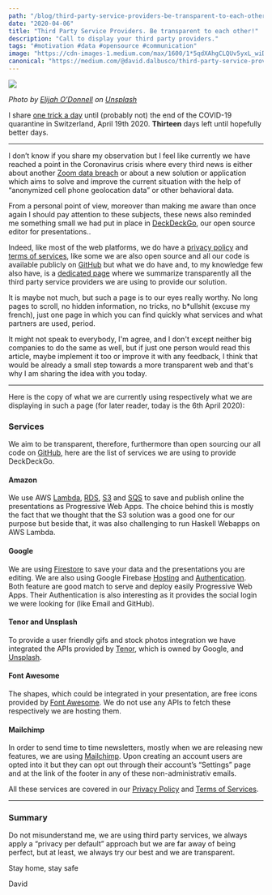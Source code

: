 ```yaml
---
path: "/blog/third-party-service-providers-be-transparent-to-each-other"
date: "2020-04-06"
title: "Third Party Service Providers. Be transparent to each other!"
description: "Call to display your third party providers."
tags: "#motivation #data #opensource #communication"
image: "https://cdn-images-1.medium.com/max/1600/1*5qdXAhgCLQUv5yxL_wiDaQ.png"
canonical: "https://medium.com/@david.dalbusco/third-party-service-providers-transparency-6092764d078f"
---
```


![](https://cdn-images-1.medium.com/max/1600/1*5qdXAhgCLQUv5yxL_wiDaQ.png)

_Photo by [Elijah O’Donnell](https://unsplash.com/@elijahsad?utm_source=unsplash&utm_medium=referral&utm_content=creditCopyText) on [Unsplash](https://unsplash.com/?utm_source=unsplash&utm_medium=referral&utm_content=creditCopyText)_

I share [one trick a day](https://daviddalbusco.com/blog/how-to-call-the-service-worker-from-the-web-app-context) until (probably not) the end of the COVID-19 quarantine in Switzerland, April 19th 2020. **Thirteen** days left until hopefully better days.

---

I don’t know if you share my observation but I feel like currently we have reached a point in the Coronavirus crisis where every third news is either about another [Zoom data breach](https://techcrunch.com/2020/04/01/daily-crunch-zoom-faces-security-scrutiny/) or about a new solution or application which aims to solve and improve the current situation with the help of “anonymized cell phone geolocation data” or other behavioral data.

From a personal point of view, moreover than making me aware than once again I should pay attention to these subjects, these news also reminded me something small we had put in place in [DeckDeckGo](https://deckdeckgo.com), our open source editor for presentations..

Indeed, like most of the web platforms, we do have a [privacy policy](https://deckdeckgo.com/privacy) and [terms of services](https://deckdeckgo.com/terms), like some we are also open source and all our code is available publicly on [GitHub](https://github.com/deckgo/deckdeckgo) but what we do have and, to my knowledge few also have, is a [dedicated page](https://deckdeckgo.com/services) where we summarize transparently all the third party service providers we are using to provide our solution.

It is maybe not much, but such a page is to our eyes really worthy. No long pages to scroll, no hidden information, no tricks, no b\*ullshit (excuse my french), just one page in which you can find quickly what services and what partners are used, period.

It might not speak to everybody, I'm agree, and I don't except neither big companies to do the same as well, but if just one person would read this article, maybe implement it too or improve it with any feedback, I think that would be already a small step towards a more transparent web and that's why I am sharing the idea with you today.

---

Here is the copy of what we are currently using respectively what we are displaying in such a page (for later reader, today is the 6th April 2020):

### Services

We aim to be transparent, therefore, furthermore than open sourcing our all code on [GitHub](https://github.com/deckgo/deckdeckgo), here are the list of services we are using to provide DeckDeckGo.

#### Amazon

We use AWS [Lambda](https://aws.amazon.com/lambda/), [RDS](https://aws.amazon.com/rds/), [S3](https://aws.amazon.com/s3/) and [SQS](https://aws.amazon.com/sqs/) to save and publish online the presentations as Progressive Web Apps. The choice behind this is mostly the fact that we thought that the S3 solution was a good one for our purpose but beside that, it was also challenging to run Haskell Webapps on AWS Lambda.

#### Google

We are using [Firestore](https://firebase.google.com/products/firestore/) to save your data and the presentations you are editing. We are also using Google Firebase [Hosting](https://firebase.google.com/products/hosting/) and [Authentication](https://firebase.google.com/products/auth/). Both feature are good match to serve and deploy easily Progressive Web Apps. Their Authentication is also interesting as it provides the social login we were looking for (like Email and GitHub).

#### Tenor and Unsplash

To provide a user friendly gifs and stock photos integration we have integrated the APIs provided by [Tenor](https://tenor.com/), which is owned by Google, and [Unsplash](https://unsplash.com/).

#### Font Awesome

The shapes, which could be integrated in your presentation, are free icons provided by [Font Awesome](https://fontawesome.com/). We do not use any APIs to fetch these respectively we are hosting them.

#### Mailchimp

In order to send time to time newsletters, mostly when we are releasing new features, we are using [Mailchimp](https://mailchimp.com/). Upon creating an account users are opted into it but they can opt out through their account’s “Settings” page and at the link of the footer in any of these non-administrativ emails.

All these services are covered in our [Privacy Policy](https://deckdeckgo.com/privacy) and [Terms of Services](https://deckdeckgo.com/terms).

---

### Summary

Do not misunderstand me, we are using third party services, we always apply a “privacy per default” approach but we are far away of being perfect, but at least, we always try our best and we are transparent.

Stay home, stay safe

David
